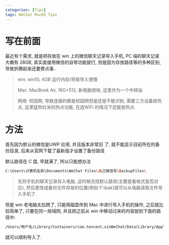 ```yaml
---
categories: [Tips]
tags: WeChat MacOS Tips
---
```




# 写在前面

最近有个需求, 就是把存放在 win 上的微信聊天记录导入手机, PC 端的聊天记录大概有 28GB, 其实直接用微信的自带功能就行, 但是因为存放路径等的多种区别, 导致折腾起来还要费点事..

>   win: win10, 4GB 运行内存(导致导入很慢
>
>   Mac: MacBook Air, 16G+512, 新电脑很快, 这里作为一个中转站
>
>   网络: 校园网, 导致连接的都是校园网但是还是不能识别, 需要三方设备放热点, 这里猛吹红米的热点功能, 在连WiFi 的情况下还能放热点. 



# 方法

首先因为默认的微信是UWP 应用, 并且版本非常旧 了, 就不能显示目前所在的备份目录, 后来从官网下载了最新版才设置了备份路径

默认路径在 C 盘, 早就满了, 所以只能想办法

```bash
C:\Users\计算机名称\Documents\WeChat Files\自己微信号\BackupFiles\
```

>   先将手机的聊天记录存入电脑, 这时候去找默认路径(主要是看格式是否对应), 然后更改成备份文件存放的位置(例如 F:\\bak)就可以从电脑读取文件导入手机了. 



但是 win 老电脑太拉跨了, 只能用磁盘传到 Mac 中进行导入手机的操作, 之后就比较简单了, 只要在同一局域网, 并且把之前从 win 中移动过来的内容放到下面的路径中:

```bash
/Users/用户名/Library/Containers/com.tencent.xinWeChat/Data/Library/Application Support/com.tencent.xinWeChat/2.0b4.0.9/Backup/0ab1904007a066414b5a63fcbdac7d9a/
```

就可以顺利导入了. 
